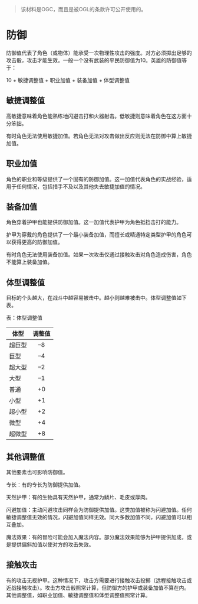 > 该材料是OGC，而且是被OGL的条款许可公开使用的。

# 防御

防御值代表了角色（或物体）能承受一次物理性攻击的强度。对方必须掷出足够的攻击骰，攻击才能生效。一般一个没有武装的平民防御值为10。英雄的防御值等于：

10 + 敏捷调整值 + 职业加值 + 装备加值 + 体型调整值

## 敏捷调整值

高敏捷意味着角色能熟练地闪避击打和火器射击。低敏捷则意味着角色在这方面十分笨拙。

有时角色无法使用敏捷加值。若角色无法对攻击做出反应则无法在防御中算上敏捷加值。

## 职业加值

角色的职业和等级提供了一个固有的防御加值。这一加值代表角色的实战经验，适用于任何情况，包括措手不及以及其他失去敏捷加值的情况。

## 装备加值

角色穿着护甲也能提供防御加值。这一加值代表护甲为角色抵挡击打的能力。

护甲为穿戴的角色提供了一个最小装备加值，而擅长或精通特定类型护甲的角色可以获得更高的防御加值。

有时角色无法使用装备加值。如果一次攻击仅通过接触攻击对角色造成伤害，角色不能算上装备加值。

## 体型调整值

目标的个头越大，在战斗中越容易被击中。越小则越难被击中。体型调整值如下表。

表：体型调整值

|体型|调整值|
|--------|:-----------------:|
|超巨型|–8|
|巨型|–4|
|超大型|–2|
|大型|–1|
|普通|+0|
|小型|+1|
|超小型|+2|
|微型|+4|
|超微型|+8|

## 其他调整值

其他要素也可影响防御值。

专长：有的专长为防御提供加值。

天然护甲：有的生物具有天然护甲，通常为鳞片、毛皮或厚肉。

闪避加值：主动闪避攻击同样会为防御提供加值。这类加值被称为闪避加值。任何敏捷调整值无效的情况，闪避加值同样无效。同大多数加值不同，闪避加值可以相互叠加。

魔法效果：有的冒险可能会加入魔法内容。部分魔法效果能够为护甲提供加成，或是提供偏斜加值以使对方的攻击失效。

## 接触攻击

有的攻击无视护甲。这种情况下，攻击方需要进行接触攻击投掷（远程接触攻击或近战接触攻击）。攻击方攻击骰照常计算，但防御方的护甲或装备加值不算在内。其他调整值，如职业加值、敏捷调整值和体型调整值照常计算。
